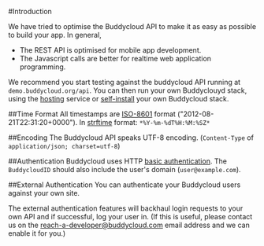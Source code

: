 #Introduction 

We have tried to optimise the Buddycloud API to make it as easy as possible to build your app. In general, 
* The REST API is optimised for mobile app development.
* The Javascript calls are better for realtime web application programming.

We recommend you start testing against the buddycloud API running at `demo.buddycloud.org/api`. You can then run your own Buddyclouyd stack, using the [hosting](https://hosting.buddycloud.com) service or [self-install](/install) your own Buddycloud stack.

##Time Format
All timestamps are [ISO-8601](https://en.wikipedia.org/wiki/ISO_8601) format ("2012-08-21T22:31:20+0000"). In [strftime](http://pubs.opengroup.org/onlinepubs/007908799/xsh/strftime.html) format: `*%Y-%m-%dT%H:%M:%SZ*`

##Encoding
The Buddycloud API speaks UTF-8 encoding. (`Content-Type` of `application/json; charset=utf-8`)

##Authentication
Buddycloud uses HTTP [basic authentication](http://en.wikipedia.org/wiki/Basic_access_authentication). The `BuddycloudID` should also include the user's domain (`user@example.com`). 

##External Authentication
You can authenticate your Buddycloud users against your own site.

The external authentication features will backhaul login requests to your own API and if successful, log your user in. (If this is useful, please contact us on the reach-a-developer@buddycloud.com email address and we can enable it for you.)